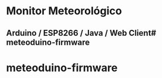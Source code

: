 # Monitor Meteorológico
## Arduino / ESP8266 / Java / Web Client# meteoduino-firmware
# meteoduino-firmware
